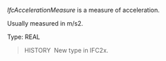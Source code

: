 ﻿_IfcAccelerationMeasure_ is a measure of acceleration.

Usually measured in m/s2.

Type: REAL

> HISTORY&nbsp; New type in IFC2x.